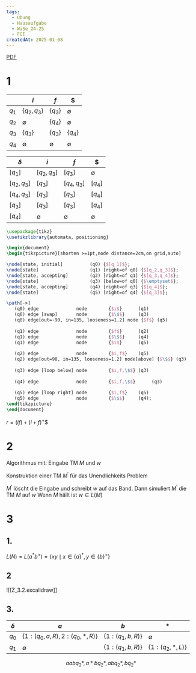 ```yaml
---
tags:
  - Übung
  - Hausaufgabe
  - WiSe_24-25
  - FGI
createdAt: 2025-01-08
---
```

[PDF](Uebung_Z.pdf)

# 1

|     | $i$              | $f$         | $\$$         |
| --- | -------------- | --------- | --------- |
| $q_1$ | $\{ q_2, q_3 \}$ | $\{ q_3 \}$ | $\emptyset$ |
| $q_2$ | $\emptyset$      | $\{ q_4 \}$ | $\emptyset$ |
| $q_3$ | $\{ q_3 \}$      | $\{ q_3 \}$ | $\{ q_4 \}$ |
| $q_4$ | $\emptyset$      | $\emptyset$ | $\emptyset$ |

| $\delta$        | $i$             | $f$             | $\$$        |
| --------------- | --------------- | --------------- | ----------- |
| $[q_{1}]$       | $[q_{2},q_{3}]$ | $[q_{3}]$       | $\emptyset$ |
| $[q_{2},q_{3}]$ | $[q_{3}]$       | $[q_{4},q_{3}]$ | $[q_{4}]$   |
| $[q_{4},q_{3}]$ | $[q_{3}]$       | $[q_{3}]$       | $[q_{4}]$   |
| $[q_{3}]$       | $[q_{3}]$       | $[q_{3}]$       | $[q_{4}]$   |
| $[q_{4}]$       | $\emptyset$     | $\emptyset$     | $\emptyset$ |

```tikz
\usepackage{tikz}
\usetikzlibrary{automata, positioning}

\begin{document}
\begin{tikzpicture}[shorten >=1pt,node distance=2cm,on grid,auto] 

\node[state, initial]          (q0) {$[q_1]$};
\node[state]                   (q1) [right=of q0] {$[q_2,q_3]$};
\node[state, accepting]        (q2) [right=of q1] {$[q_3,q_4]$};
\node[state]                   (q3) [below=of q0] {$\emptyset$};
\node[state, accepting]        (q4) [right=of q3] {$[q_4]$};
\node[state]                   (q5) [right=of q4] {$[q_3]$};

\path[->]
   (q0) edge              node        {$i$}      (q1)
   (q0) edge [swap]       node        {$\$$}     (q3)
   (q0) edge[out=-90, in=135, looseness=1.2] node {$f$} (q5)
   
   (q1) edge              node        {$f$}      (q2)
   (q1) edge              node        {$\$$}     (q4)
   (q1) edge              node        {$i$}      (q5)
   
   (q2) edge              node        {$i,f$}    (q5)
   (q2) edge[out=90, in=135, looseness=1.2] node[above] {$\$$} (q3)
   
   (q3) edge [loop below] node        {$i,f,\$$} (q3)
   
   (q4) edge              node        {$i,f,\$$}      (q3)
   
   (q5) edge [loop right] node        {$i,f$}    (q5)
   (q5) edge              node        {$\$$}     (q4);
\end{tikzpicture}
\end{document}
```

$r=(if)+(i+f)^+\$$

# 2
Algorithmus mit:
Eingabe TM $M$ und $w$

Konstruktion einer TM $M^\prime$ für das Unendlichkeits Problem

$M^\prime$ löscht die Eingabe und schreibt $w$ auf das Band.
Dann simuliert $M^\prime$ die TM $M$ auf $w$
Wenn $M$ hällt ist $w\in L(M)$

# 3
## 1.
$L(N)=L(a^*b^+)=\{ xy \mid x \in\{ a \}^*, y\in\{ b \}^+ \}$

## 2
![[Z_3.2.excalidraw]]

## 3.

| $\delta$ | $a$                                 | $b$                   | $*$                   |
| -------- | ----------------------------------- | --------------------- | --------------------- |
| $q_{0}$  | $\{ 1:(q_{0},a,R),2:(q_{0},*,R) \}$ | $\{ 1:(q_{1},b,R) \}$ | $\emptyset$           |
| $q_{1}$  | $\emptyset$                         | $\{ 1:(q_{1},b,R) \}$ | $\{ 1:(q_{2},*,L) \}$ |

$$aabq_{2}*,a*bq_{2}*,abq_{2}*,bq_{2}*$$
